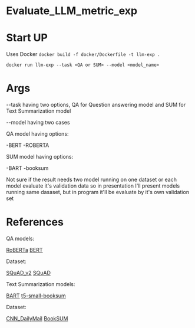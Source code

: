 # Evaluate_LLM_metric_exp

# Start UP
Uses Docker 
``` docker build -f docker/Dockerfile -t llm-exp . ```


``` docker run llm-exp --task <QA or SUM> --model <model_name> ```


# Args 

--task having two options, QA for Question answering model and SUM for Text Summarization model

--model having two cases

QA model having options:

-BERT
-ROBERTA

SUM model having options:

-BART
-booksum


Not sure if the result needs two model running on one dataset or each model evaluate it's validation data
so in presentation I'll present models running same dasaset, but in program it'll be evaluate by it's own validation set



# References

QA models:


[RoBERTa](https://huggingface.co/deepset/roberta-base-squad2)
[BERT](https://huggingface.co/google-bert/bert-large-uncased-whole-word-masking-finetuned-squad)

Dataset:

[SQuAD_v2](https://huggingface.co/spaces/evaluate-metric/squad_v2)
[SQuAD](https://huggingface.co/datasets/rajpurkar/squad)

Text Summarization models:

[BART](https://huggingface.co/sshleifer/distilbart-xsum-12-1)
[t5-small-booksum](https://huggingface.co/cnicu/t5-small-booksum)

Dataset:

[CNN_DailyMail](https://huggingface.co/datasets/abisee/cnn_dailymail)
[BookSUM](https://huggingface.co/datasets/kmfoda/booksum)